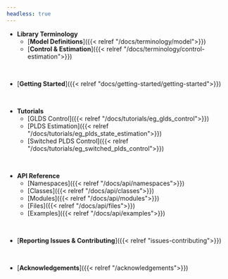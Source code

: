 ```yaml
---
headless: true
---
```


- **Library Terminology**
  - [**Model Definitions**]({{< relref "/docs/terminology/model">}})
  - [**Control & Estimation**]({{< relref "/docs/terminology/control-estimation">}})

<br />

- [**Getting Started**]({{< relref "docs/getting-started/getting-started">}})

<br />

- **Tutorials**
  - [GLDS Control]({{< relref "/docs/tutorials/eg_glds_control">}})
  - [PLDS Estimation]({{< relref "/docs/tutorials/eg_plds_state_estimation">}})
  - [Switched PLDS Control]({{< relref "/docs/tutorials/eg_switched_plds_control">}})

<br />

- **API Reference**
  - [Namespaces]({{< relref "/docs/api/namespaces">}})
  - [Classes]({{< relref "/docs/api/classes">}})
  - [Modules]({{< relref "/docs/api/modules">}})
  - [Files]({{< relref "/docs/api/files">}})
  - [Examples]({{< relref "/docs/api/examples">}})

<br />

- [**Reporting Issues & Contributing**]({{< relref "issues-contributing">}})

<br />

- [**Acknowledgements**]({{< relref "/acknowledgements">}})

<br />
